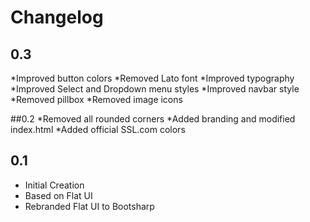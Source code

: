 # Changelog

## 0.3
  *Improved button colors
  *Removed Lato font
  *Improved typography
  *Improved Select and Dropdown menu styles
  *Improved navbar style
  *Removed pillbox
  *Removed image icons
  
##0.2
  *Removed all rounded corners
  *Added branding and modified index.html
  *Added official SSL.com colors

## 0.1
 * Initial Creation
 * Based on Flat UI
 * Rebranded Flat UI to Bootsharp
